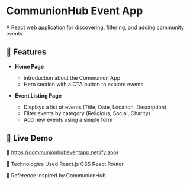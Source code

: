 # CommunionHub Event App

A React web application for discovering, filtering, and adding community events. 

## 🌟 Features

- **Home Page**  
  - introduction about the Communion App  
  - Hero section with a CTA button to explore events  

- **Event Listing Page**  
  - Displays a list of events (Title, Date, Location, Description)  
  - Filter events by category (Religious, Social, Charity)  
  - Add new events using a simple form  

## 🚀 Live Demo  

🔗 https://communionhubeventapp.netlify.app/

🎨 Technologies Used
    React.js
    CSS
    React Router
    
📌 Reference
Inspired by CommunionHub.
